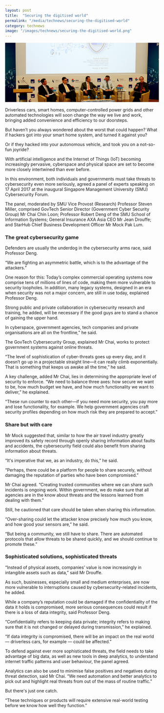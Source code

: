 ```yaml
---
layout: post
title:  "Securing the digitised world"
permalink: "/media/technews/securing-the-digitised-world"
category: technews
image: "/images/technews/securing-the-digitised-world.png"
---
```


![securing the digitised world](/images/technews/securing-the-digitised-world.png)

Driverless cars, smart homes, computer-controlled power grids and other automated technologies will soon change the way we live and work, bringing added convenience and efficiency to our doorsteps.

But haven’t you always wondered about the worst that could happen? What if hackers got into your smart home system, and turned it against you?

Or if they hacked into your autonomous vehicle, and took you on a not-so-fun joyride?

With artificial intelligence and the Internet of Things (IoT) becoming increasingly pervasive, cyberspace and physical space are set to become more closely intertwined than ever before.

In this environment, both individuals and governments must take threats to cybersecurity even more seriously, agreed a panel of experts speaking on 17 April 2017 at the inaugural Singapore Management University (SMU) Cybersecurity Forum.

The panel, moderated by SMU Vice Provost (Research) Professor Steven Miller, comprised GovTech Senior Director (Government Cyber Security Group) Mr Chai Chin Loon; Professor Robert Deng of the SMU School of Information Systems; General Insurance AXA Asia CEO Mr Jean Drouffe; and StarHub Chief Business Development Officer Mr Mock Pak Lum.

### **The great cybersecurity game**
Defenders are usually the underdog in the cybersecurity arms race, said Professor Deng.

“We are fighting an asymmetric battle, which is to the advantage of the attackers.”

One reason for this: Today’s complex commercial operating systems now comprise tens of millions of lines of code, making them more vulnerable to security loopholes. In addition, many legacy systems, designed in an era when security was not a major concern, are still in use today, explained Professor Deng.

Strong public and private collaboration in cybersecurity research and training, he added, will be necessary if the good guys are to stand a chance of gaining the upper hand.

In cyberspace, government agencies, tech companies and private organisations are all on the frontline,” he said.

The GovTech Cybersecurity Group, explained Mr Chai, works to protect government systems against online threats.

“The level of sophistication of cyber-threats goes up every day, and it doesn’t go up in a projectable straight line—it can really climb exponentially. That is something that keeps us awake all the time,” he said.

A key challenge, added Mr Chai, lies in determining the appropriate level of security to enforce. “We need to balance three axes: how secure we want to be, how much budget we have, and how much functionality we want to deliver,” he explained.

“These run counter to each other—if you need more security, you pay more and lose functionality, for example. We help government agencies craft security profiles depending on how much risk they are prepared to accept.”

### **Share but with care**
Mr Mock suggested that, similar to how the air travel industry greatly improved its safety record through openly sharing information about faults and accidents, the cybersecurity field could also benefit from sharing information about threats.

“It's imperative that we, as an industry, do this,” he said.

“Perhaps, there could be a platform for people to share securely, without damaging the reputation of parties who have been compromised.”

Mr Chai agreed. “Creating trusted communities where we can share such incidents is ongoing work. Within government, we do make sure that all agencies are in the know about threats and the lessons learned from dealing with them.”

Still, he cautioned that care should be taken when sharing this information.

“Over-sharing could let the attacker know precisely how much you know, and how good your sensors are,” he said.

“But being a community, we still have to share. There are automated protocols that allow threats to be shared quickly, and we should continue to promote these.”

### **Sophisticated solutions, sophisticated threats**
“Instead of physical assets, companies’ value is now increasingly in intangible assets such as data,” said Mr Drouffe.

As such, businesses, especially small and medium enterprises, are now more vulnerable to interruptions caused by cybersecurity-related incidents, he added.

While a company’s reputation could be damaged if the confidentiality of the data it holds is compromised, more serious consequences could result if there is a loss of data integrity, said Professor Deng.

“Confidentiality refers to keeping data private; integrity refers to making sure that it is not changed or delayed during transmission,” he explained.

“If data integrity is compromised, there will be an impact on the real world — driverless cars, for example — could be affected.”

To defend against ever more sophisticated threats, the field needs to take advantage of big data, as well as new tools in deep analytics, to understand internet traffic patterns and user behaviour, the panel agreed.

Analytics can also be used to minimise false positives and negatives during threat detection, said Mr Chai. “We need automation and better analytics to pick out and highlight real threats from out of the mass of routine traffic.”

But there's just one catch.

“These techniques or products will require extensive real-world testing before we know how well they function.”
